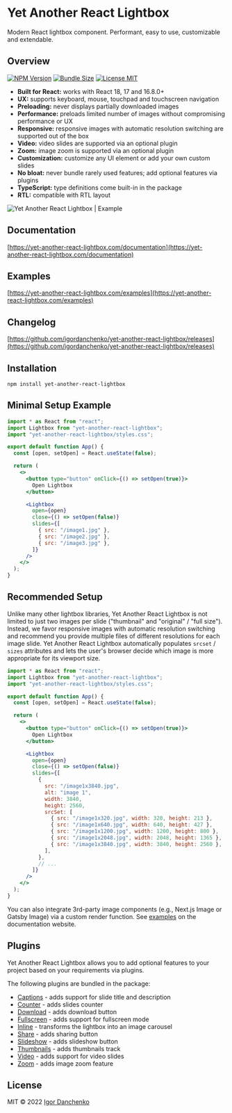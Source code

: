 # Yet Another React Lightbox

Modern React lightbox component. Performant, easy to use, customizable and
extendable.

## Overview

[![NPM Version](https://img.shields.io/npm/v/yet-another-react-lightbox.svg?color=blue)](https://www.npmjs.com/package/yet-another-react-lightbox)
[![Bundle Size](https://img.shields.io/bundlephobia/minzip/yet-another-react-lightbox.svg?color=blue)](https://bundlephobia.com/package/yet-another-react-lightbox)
[![License MIT](https://img.shields.io/npm/l/yet-another-react-lightbox.svg?color=blue)](https://github.com/igordanchenko/yet-another-react-lightbox/blob/main/LICENSE)

- **Built for React:** works with React 18, 17 and 16.8.0+
- **UX:** supports keyboard, mouse, touchpad and touchscreen navigation
- **Preloading:** never displays partially downloaded images
- **Performance:** preloads limited number of images without compromising
  performance or UX
- **Responsive:** responsive images with automatic resolution switching are
  supported out of the box
- **Video:** video slides are supported via an optional plugin
- **Zoom:** image zoom is supported via an optional plugin
- **Customization:** customize any UI element or add your own custom slides
- **No bloat:** never bundle rarely used features; add optional features via
  plugins
- **TypeScript:** type definitions come built-in in the package
- **RTL:** compatible with RTL layout

![Yet Another React Lightbox | Example](https://yet-another-react-lightbox.com/images/example.jpg)

## Documentation

[https://yet-another-react-lightbox.com/documentation](https://yet-another-react-lightbox.com/documentation)

## Examples

[https://yet-another-react-lightbox.com/examples](https://yet-another-react-lightbox.com/examples)

## Changelog

[https://github.com/igordanchenko/yet-another-react-lightbox/releases](https://github.com/igordanchenko/yet-another-react-lightbox/releases)

## Installation

```shell
npm install yet-another-react-lightbox
```

## Minimal Setup Example

```jsx
import * as React from "react";
import Lightbox from "yet-another-react-lightbox";
import "yet-another-react-lightbox/styles.css";

export default function App() {
  const [open, setOpen] = React.useState(false);

  return (
    <>
      <button type="button" onClick={() => setOpen(true)}>
        Open Lightbox
      </button>

      <Lightbox
        open={open}
        close={() => setOpen(false)}
        slides={[
          { src: "/image1.jpg" },
          { src: "/image2.jpg" },
          { src: "/image3.jpg" },
        ]}
      />
    </>
  );
}
```

## Recommended Setup

Unlike many other lightbox libraries, Yet Another React Lightbox is not limited
to just two images per slide ("thumbnail" and "original" / "full size").
Instead, we favor responsive images with automatic resolution switching and
recommend you provide multiple files of different resolutions for each image
slide. Yet Another React Lightbox automatically populates `srcset` / `sizes`
attributes and lets the user's browser decide which image is more appropriate
for its viewport size.

```jsx
import * as React from "react";
import Lightbox from "yet-another-react-lightbox";
import "yet-another-react-lightbox/styles.css";

export default function App() {
  const [open, setOpen] = React.useState(false);

  return (
    <>
      <button type="button" onClick={() => setOpen(true)}>
        Open Lightbox
      </button>

      <Lightbox
        open={open}
        close={() => setOpen(false)}
        slides={[
          {
            src: "/image1x3840.jpg",
            alt: "image 1",
            width: 3840,
            height: 2560,
            srcSet: [
              { src: "/image1x320.jpg", width: 320, height: 213 },
              { src: "/image1x640.jpg", width: 640, height: 427 },
              { src: "/image1x1200.jpg", width: 1200, height: 800 },
              { src: "/image1x2048.jpg", width: 2048, height: 1365 },
              { src: "/image1x3840.jpg", width: 3840, height: 2560 },
            ],
          },
          // ...
        ]}
      />
    </>
  );
}
```

You can also integrate 3rd-party image components (e.g., Next.js Image or Gatsby
Image) via a custom render function. See
[examples](https://yet-another-react-lightbox.com/examples) on the documentation
website.

## Plugins

Yet Another React Lightbox allows you to add optional features to your project
based on your requirements via plugins.

The following plugins are bundled in the package:

- [Captions](https://yet-another-react-lightbox.com/plugins/captions) - adds
  support for slide title and description
- [Counter](https://yet-another-react-lightbox.com/plugins/counter) - adds
  slides counter
- [Download](https://yet-another-react-lightbox.com/plugins/download) - adds
  download button
- [Fullscreen](https://yet-another-react-lightbox.com/plugins/fullscreen) - adds
  support for fullscreen mode
- [Inline](https://yet-another-react-lightbox.com/plugins/inline) - transforms
  the lightbox into an image carousel
- [Share](https://yet-another-react-lightbox.com/plugins/share) - adds sharing
  button
- [Slideshow](https://yet-another-react-lightbox.com/plugins/slideshow) - adds
  slideshow button
- [Thumbnails](https://yet-another-react-lightbox.com/plugins/thumbnails) - adds
  thumbnails track
- [Video](https://yet-another-react-lightbox.com/plugins/video) - adds support
  for video slides
- [Zoom](https://yet-another-react-lightbox.com/plugins/zoom) - adds image zoom
  feature

## License

MIT © 2022 [Igor Danchenko](https://github.com/igordanchenko)
